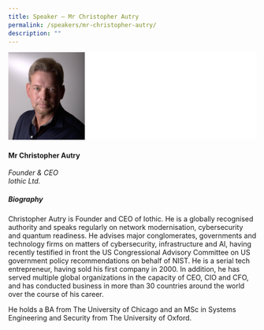 ```yaml
---
title: Speaker – Mr Christopher Autry
permalink: /speakers/mr-christopher-autry/
description: ""
---
```

![](/images/2023%20Speakers/christopher%20autry.png)

#### **Mr Christopher Autry**

*Founder &amp; CEO <br>
Iothic Ltd.*


##### **Biography**
Christopher Autry is Founder and CEO of Iothic. He is a globally recognised authority and speaks regularly on network modernisation, cybersecurity and quantum readiness. He advises major conglomerates, governments and technology firms on matters of cybersecurity, infrastructure and AI, having recently testified in front the US Congressional Advisory Committee on US government policy recommendations on behalf of NIST. He is a serial tech entrepreneur, having sold his first company in 2000.  In addition, he has served multiple global organizations in the capacity of CEO, CIO and CFO, and has conducted business in more than 30 countries around the world over the course of his career.

He holds a BA from The University of Chicago and an MSc in Systems Engineering and Security from The University of Oxford.
